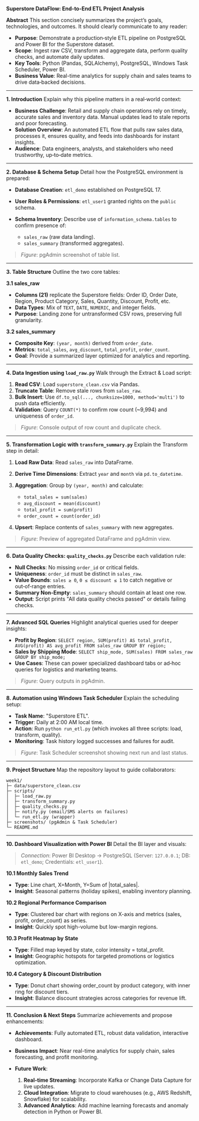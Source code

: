 **Superstore DataFlow: End-to-End ETL Project Analysis**

**Abstract**
This section concisely summarizes the project’s goals, technologies, and outcomes. It should clearly communicate to any reader:

* **Purpose**: Demonstrate a production‑style ETL pipeline on PostgreSQL and Power BI for the Superstore dataset.
* **Scope**: Ingest raw CSV, transform and aggregate data, perform quality checks, and automate daily updates.
* **Key Tools**: Python (Pandas, SQLAlchemy), PostgreSQL, Windows Task Scheduler, Power BI.
* **Business Value**: Real-time analytics for supply chain and sales teams to drive data‑backed decisions.

---

**1. Introduction**
Explain why this pipeline matters in a real‑world context:

* **Business Challenge**: Retail and supply chain operations rely on timely, accurate sales and inventory data. Manual updates lead to stale reports and poor forecasting.
* **Solution Overview**: An automated ETL flow that pulls raw sales data, processes it, ensures quality, and feeds into dashboards for instant insights.
* **Audience**: Data engineers, analysts, and stakeholders who need trustworthy, up‑to‑date metrics.

---

**2. Database & Schema Setup**
Detail how the PostgreSQL environment is prepared:

* **Database Creation**: `etl_demo` established on PostgreSQL 17.
* **User Roles & Permissions**: `etl_user1` granted rights on the `public` schema.
* **Schema Inventory**: Describe use of `information_schema.tables` to confirm presence of:

  * `sales_raw` (raw data landing).
  * `sales_summary` (transformed aggregates).

> *Figure*: pgAdmin screenshot of table list.

---

**3. Table Structure**
Outline the two core tables:

**3.1 sales\_raw**

* **Columns (21)** replicate the Superstore fields: Order ID, Order Date, Region, Product Category, Sales, Quantity, Discount, Profit, etc.
* **Data Types**: Mix of `TEXT`, `DATE`, `NUMERIC`, and integer fields.
* **Purpose**: Landing zone for untransformed CSV rows, preserving full granularity.

**3.2 sales\_summary**

* **Composite Key**: `(year, month)` derived from `order_date`.
* **Metrics**: `total_sales`, `avg_discount`, `total_profit`, `order_count`.
* **Goal**: Provide a summarized layer optimized for analytics and reporting.

---

**4. Data Ingestion using `load_raw.py`**
Walk through the Extract & Load script:

1. **Read CSV**: Load `superstore_clean.csv` via Pandas.
2. **Truncate Table**: Remove stale rows from `sales_raw`.
3. **Bulk Insert**: Use `df.to_sql(..., chunksize=1000, method='multi')` to push data efficiently.
4. **Validation**: Query `COUNT(*)` to confirm row count (\~9,994) and uniqueness of `order_id`.

> *Figure*: Console output of row count and duplicate check.

---

**5. Transformation Logic with `transform_summary.py`**
Explain the Transform step in detail:

1. **Load Raw Data**: Read `sales_raw` into DataFrame.
2. **Derive Time Dimensions**: Extract `year` and `month` via `pd.to_datetime`.
3. **Aggregation**: Group by `(year, month)` and calculate:

   * `total_sales = sum(sales)`
   * `avg_discount = mean(discount)`
   * `total_profit = sum(profit)`
   * `order_count = count(order_id)`
4. **Upsert**: Replace contents of `sales_summary` with new aggregates.

> *Figure*: Preview of aggregated DataFrame and pgAdmin view.

---

**6. Data Quality Checks: `quality_checks.py`**
Describe each validation rule:

* **Null Checks**: No missing `order_id` or critical fields.
* **Uniqueness**: `order_id` must be distinct in `sales_raw`.
* **Value Bounds**: `sales ≥ 0`, `0 ≤ discount ≤ 1` to catch negative or out‑of‑range entries.
* **Summary Non-Empty**: `sales_summary` should contain at least one row.
* **Output**: Script prints "All data quality checks passed" or details failing checks.

---

**7. Advanced SQL Queries**
Highlight analytical queries used for deeper insights:

* **Profit by Region**: `SELECT region, SUM(profit) AS total_profit, AVG(profit) AS avg_profit FROM sales_raw GROUP BY region;`
* **Sales by Shipping Mode**: `SELECT ship_mode, SUM(sales) FROM sales_raw GROUP BY ship_mode;`
* **Use Cases**: These can power specialized dashboard tabs or ad‑hoc queries for logistics and marketing teams.

> *Figure*: Query outputs in pgAdmin.

---

**8. Automation using Windows Task Scheduler**
Explain the scheduling setup:

* **Task Name**: "Superstore ETL".
* **Trigger**: Daily at 2:00 AM local time.
* **Action**: Run `python run_etl.py` (which invokes all three scripts: load, transform, quality).
* **Monitoring**: Task history logged successes and failures for audit.

> *Figure*: Task Scheduler screenshot showing next run and last status.

---

**9. Project Structure**
Map the repository layout to guide collaborators:

```
week1/
├─ data/superstore_clean.csv
├─ scripts/
│  ├─ load_raw.py
│  ├─ transform_summary.py
│  ├─ quality_checks.py
│  ├─ notify.py (email/SMS alerts on failures)
│  └─ run_etl.py (wrapper)
├─ screenshots/ (pgAdmin & Task Scheduler)
└─ README.md
```

---

**10. Dashboard Visualization with Power BI**
Detail the BI layer and visuals:

> *Connection*: Power BI Desktop → PostgreSQL (Server: `127.0.0.1`; DB: `etl_demo`; Credentials: `etl_user1`).

**10.1 Monthly Sales Trend**

* **Type**: Line chart, X=Month, Y=Sum of |total\_sales|.
* **Insight**: Seasonal patterns (holiday spikes), enabling inventory planning.

**10.2 Regional Performance Comparison**

* **Type**: Clustered bar chart with regions on X-axis and metrics (sales, profit, order\_count) as series.
* **Insight**: Quickly spot high-volume but low-margin regions.

**10.3 Profit Heatmap by State**

* **Type**: Filled map keyed by state, color intensity = total\_profit.
* **Insight**: Geographic hotspots for targeted promotions or logistics optimization.

**10.4 Category & Discount Distribution**

* **Type**: Donut chart showing order\_count by product category, with inner ring for discount tiers.
* **Insight**: Balance discount strategies across categories for revenue lift.

---

**11. Conclusion & Next Steps**
Summarize achievements and propose enhancements:

* **Achievements**: Fully automated ETL, robust data validation, interactive dashboard.
* **Business Impact**: Near real-time analytics for supply chain, sales forecasting, and profit monitoring.
* **Future Work**:

  1. **Real-time Streaming**: Incorporate Kafka or Change Data Capture for live updates.
  2. **Cloud Integration**: Migrate to cloud warehouses (e.g., AWS Redshift, Snowflake) for scalability.
  3. **Advanced Analytics**: Add machine learning forecasts and anomaly detection in Python or Power BI.




